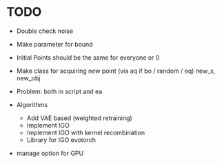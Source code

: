 # TODO
- Double check noise
- Make parameter for bound
- Initial Points should be the same for everyone or 0
- Make class for acquiring new point (via aq if bo / random / eq) new_x, new_obj
- Problem: both in script and ea
- Algorithms
    - Add VAE based (weighted retraining)
    - Implement IGO 
    - Implement IGO with kernel recombination
    - Library for IGO evotorch 

- manage option for GPU
